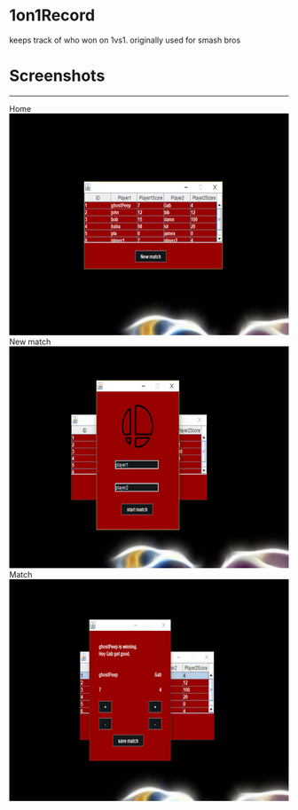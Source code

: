 # 1on1Record
keeps track of who won on 1vs1. originally used for smash bros  

# Screenshots
___
Home<br>
<img src="image/home.png" height="400"><br>
New match<br>
<img src="image/newMatch.png" height="400"><br>
Match<br>
<img src="image/match.png" height="400"><br>

